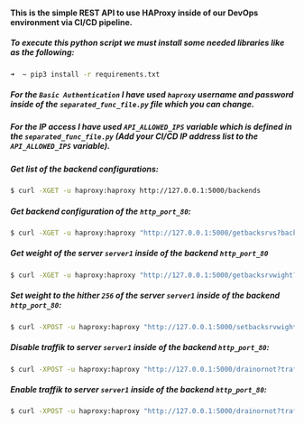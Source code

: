 #### This is the simple REST API to use HAProxy inside of our DevOps environment via CI/CD pipeline. 

##### To execute this python script we must install some needed libraries like as the following:
```zsh
➜  ~ pip3 install -r requirements.txt
```

##### For the `Basic Authentication` I have used `haproxy` username and password inside of the `separated_func_file.py` file which you can change.

##### For the IP access I have used `API_ALLOWED_IPS` variable which is defined in the `separated_func_file.py` (Add your CI/CD IP address list to the `API_ALLOWED_IPS` variable).

##### Get list of the backend configurations:
```zsh
$ curl -XGET -u haproxy:haproxy http://127.0.0.1:5000/backends
```

##### Get backend configuration of the `http_port_80`:
```zsh
$ curl -XGET -u haproxy:haproxy "http://127.0.0.1:5000/getbacksrvs?backend_name=http_port_80"
```

##### Get weight of the server `server1` inside of the backend `http_port_80`
```zsh
$ curl -XGET -u haproxy:haproxy "http://127.0.0.1:5000/getbacksrvwight?backend_name=http_port_80&server_name=server1"
```

##### Set weight to the hither `256` of the server `server1` inside of the backend `http_port_80`:
```zsh
$ curl -XPOST -u haproxy:haproxy "http://127.0.0.1:5000/setbacksrvwight?backend_name=http_port_80&server_name=server1&weight=256"
```

##### Disable traffik to server `server1` inside of the backend `http_port_80`:
```zsh
$ curl -XPOST -u haproxy:haproxy "http://127.0.0.1:5000/drainornot?traffic=disable&backend_name=http_port_80&server_name=server1"
```

##### Enable traffik to server `server1` inside of the backend `http_port_80`:
```zsh
$ curl -XPOST -u haproxy:haproxy "http://127.0.0.1:5000/drainornot?traffic=enable&backend_name=http_port_80&server_name=server1"
```
